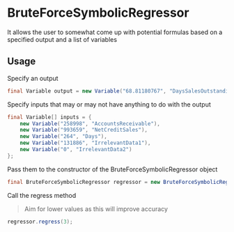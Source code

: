 # BruteForceSymbolicRegressor
It allows the user to somewhat come up with potential formulas based on a specified output
and a list of variables

## Usage
Specify an output
```java
final Variable output = new Variable("68.81180767", "DaysSalesOutstanding");
```

Specify inputs that may or may not have anything to do with the output
```java
final Variable[] inputs = {
	new Variable("258998", "AccountsReceivable"),
	new Variable("993659", "NetCreditSales"),
	new Variable("264", "Days"),
	new Variable("131886", "IrrelevantData1"),
	new Variable("0", "IrrelevantData2")
};
```

Pass them to the constructor of the BruteForceSymbolicRegressor object
```java
final BruteForceSymbolicRegressor regressor = new BruteForceSymbolicRegressor(output, inputs);
```

Call the regress method
> Aim for lower values as this will improve accuracy
```java
regressor.regress(3);
```